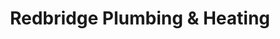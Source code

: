 ---
title: "Redbridge Plumbing & Heating"
url: /ilford/redbridge-plumbing-and-heating/
shop: trade
---